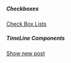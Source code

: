 ##### Checkboxes
[Check Box Lists](https://jsfiddle.net/infojam_andy/0bkws2dg/)

##### TimeLine Components
[Show new post](https://jsfiddle.net/infojam_andy/5jd886gq/)
